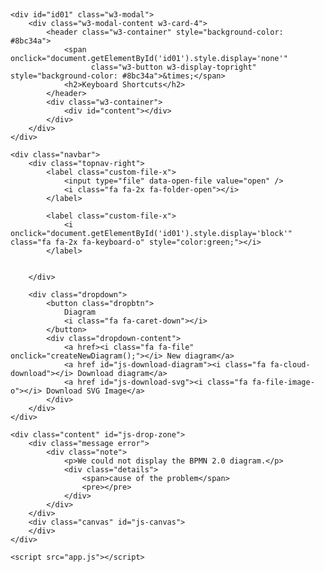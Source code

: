 
﻿<!DOCTYPE html>
<html>
<head>
    <title>ArcToCore BPMN</title>
    <link rel="stylesheet" href="vendor/bpmn-js/assets/diagram-js.css" />
    <link rel="stylesheet" href="vendor/bpmn-js/assets/bpmn-font/css/bpmn-embedded.css" />
    <link rel="stylesheet" href="vendor/bpmn-js/assets/bpmn-font/css/bpmn.css" />
    <link rel="stylesheet" href="vendor/diagram-js-minimap/assets/diagram-js-minimap.css" />
    <link rel="stylesheet" href="vendor/w3-css/3/w3.css" />
    <link rel="stylesheet" href="vendor/font-awesome/css/font-awesome.css" />
    <link rel="stylesheet" href="css/app.css" />
    <link rel="shortcut icon" href="arc80x80.png" type="image/x-icon">
<!-- Global site tag (gtag.js) - Google Analytics -->
<script async src="https://www.googletagmanager.com/gtag/js?id=UA-135964162-1"></script>
<script>
  window.dataLayer = window.dataLayer || [];
  function gtag(){dataLayer.push(arguments);}
  gtag('js', new Date());

  gtag('config', 'UA-135964162-1');
</script>

</head>
<body>

    <div id="id01" class="w3-modal">
        <div class="w3-modal-content w3-card-4">
            <header class="w3-container" style="background-color: #8bc34a">
                <span onclick="document.getElementById('id01').style.display='none'"
                      class="w3-button w3-display-topright" style="background-color: #8bc34a">&times;</span>
                <h2>Keyboard Shortcuts</h2>
            </header>
            <div class="w3-container">
                <div id="content"></div>
            </div>
        </div>
    </div>

    <div class="navbar">
        <div class="topnav-right">
            <label class="custom-file-x">
                <input type="file" data-open-file value="open" />
                <i class="fa fa-2x fa-folder-open"></i>
            </label>

            <label class="custom-file-x">
                <i onclick="document.getElementById('id01').style.display='block'" class="fa fa-2x fa-keyboard-o" style="color:green;"></i>
            </label>

          
        </div>

        <div class="dropdown">
            <button class="dropbtn">
                Diagram
                <i class="fa fa-caret-down"></i>
            </button>
            <div class="dropdown-content">
                <a href><i class="fa fa-file" onclick="createNewDiagram();"></i> New diagram</a>
                <a href id="js-download-diagram"><i class="fa fa-cloud-download"></i> Download diagram</a>
                <a href id="js-download-svg"><i class="fa fa-file-image-o"></i> Download SVG Image</a>
            </div>
        </div>
    </div>

    <div class="content" id="js-drop-zone">
        <div class="message error">
            <div class="note">
                <p>We could not display the BPMN 2.0 diagram.</p>
                <div class="details">
                    <span>cause of the problem</span>
                    <pre></pre>
                </div>
            </div>
        </div>
        <div class="canvas" id="js-canvas">
        </div>
    </div>

    <script src="app.js"></script>
</body>
</html>
